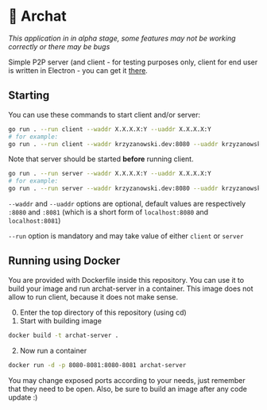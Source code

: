 # 🔀 Archat
*This application in in alpha stage, some features may not be working correctly or there may be bugs*

Simple P2P server (and client - for testing purposes only, client for end user is written in Electron - you can
get it [there](https://github.com/DamianLaczynski/archat-client).

## Starting
You can use these commands to start client and/or server:

```bash
go run . --run client --waddr X.X.X.X:Y --uaddr X.X.X.X:Y
# for example:
go run . --run client --waddr krzyzanowski.dev:8080 --uaddr krzyzanowski.dev:8081
```
Note that server should be started **before** running client.

```bash
go run . --run server --waddr X.X.X.X:Y --uaddr X.X.X.X:Y
# for example:
go run . --run server --waddr krzyzanowski.dev:8080 --uaddr krzyzanowski.dev:8081
```

`--waddr` and `--uaddr` options are optional, default values are respectively `:8080` and `:8081` (which is a short form of `localhost:8080` and `localhost:8081`)

`--run` option is mandatory and may take value of either `client` or `server`

## Running using Docker
You are provided with Dockerfile inside this repository. You can use it to build your image and run archat-server
in a container. This image does not allow to run client, because it does not make sense.

0. Enter the top directory of this repository (using cd)
1. Start with building image
```bash
docker build -t archat-server .
```
2. Now run a container
```bash
docker run -d -p 8080-8081:8080-8081 archat-server
```
You may change exposed ports according to your needs, just remember that they need to be open. Also, be sure to build an image after any code update :)